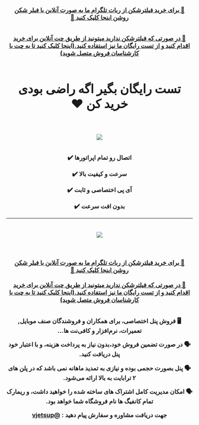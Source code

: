<div id="vip" dir="rtl"> <center> <h3 > <b>   

<a  target="_blank" href="t.me/vjetbot"> 🔗 برای خرید فیلترشکن از ربات تلگرام ما به صورت آنلاین با فیلر شکن روشن اینجا کلیک کنید 🤖
 </a>
 
  <br>  
<a href="https://go.crisp.chat/chat/embed/?website_id=6e8263c6-a4bc-4b37-bceb-b4d59a706a7c"   target="_blank"> 
  🔗 در صورتی که فیلترشکن ندارید میتونید از طریق چت آنلاین برای خرید اقدام کنید و از تست رایگان ما نیز استفاده کنید.(اینجا کلیک کنید تا به چت با کارشناسان فروش متصل شوید)

</a>
 <br>  <br> 
<center>
<h1 align="center">
تست رایگان بگیر اگه راضی بودی خرید کن ❤️</h1>
 </center><br>  <br> 
 <img src="https://www.uplooder.net/img/image/54/7d41adba20d81ffcc68173835a72f058/bot-3.png">
   <br>
 <br> 
 

 اتصال رو تمام اپراتورها ✔️

 سرعت و‌ کیفیت بالا ✔️

 آی پی اختصاصی و ثابت ✔️

بدون افت سرعت ✔️
***
<br> <img dir="rtl"  src="https://www.uplooder.net/img/image/84/18c14c04687e23b1160d8a99d0677527/photo-1402-10-06-19.46.58.jpeg">

<br> 

<br>
<a  target="_blank" href="https://t.me/vjetbot"> 🔗 برای خرید فیلترشکن از ربات تلگرام ما به صورت آنلاین با فیلر شکن روشن اینجا کلیک کنید 🤖
 </a>
 
  <br>  
  <br>
<a href="https://go.crisp.chat/chat/embed/?website_id=6e8263c6-a4bc-4b37-bceb-b4d59a706a7c"   target="_blank"> 
  🔗 در صورتی که فیلترشکن ندارید میتونید از طریق چت آنلاین برای خرید اقدام کنید و از تست رایگان ما نیز استفاده کنید.(اینجا کلیک کنید تا به چت با کارشناسان فروش متصل شوید)

</a>
<br> 
<br> 

🖥 فروش پنل اختصاصی، برای همکاران و فروشندگان صنف موبایل, تعمیرات، نرم‌افزار‌ و‌ کافی‌نت ها…

🗣️ در صورت تضمین فروش خود،بدون نیاز به پرداخت هزینه، و با اعتبار خود پنل دریافت کنید.

🗣️ پنل بصورت حجمی بوده و نیازی به تمدید ماهانه نمی باشد که در پلن های ۲ ترابایت به بالا ارائه می‌شود.

🗣️ امکان مدیریت کامل اشتراک های ساخته شده را خواهید داشت، و ریمارک تمام کانفیگ ها نام فروشگاه شما خواهد بود.

جهت دریافت مشاوره و سفارش پیام دهید :
<a href="https://t.me/@vjetsup"   target="_blank"> 
  @vjetsup 

</a>


</b>  </h3> </center>
</div>

